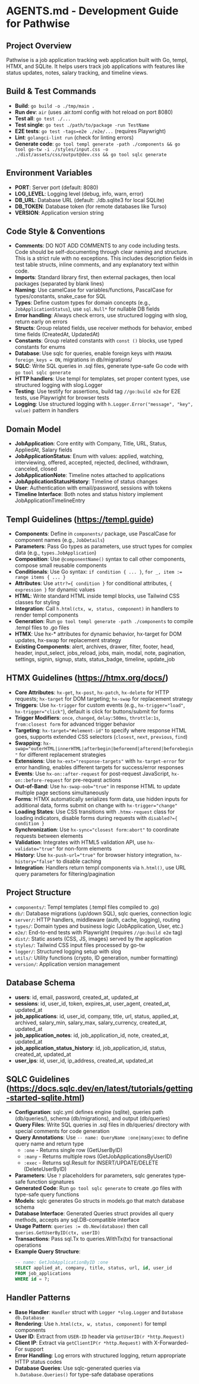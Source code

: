 # AGENTS.md - Development Guide for Pathwise

## Project Overview
Pathwise is a job application tracking web application built with Go, templ, HTMX, and SQLite. It helps users track job applications with features like status updates, notes, salary tracking, and timeline views.

## Build & Test Commands
- **Build**: `go build -o ./tmp/main .`
- **Run dev**: `air` (uses .air.toml config with hot reload on port 8080)
- **Test all**: `go test ./...`
- **Test single**: `go test ./path/to/package -run TestName`
- **E2E tests**: `go test -tags=e2e ./e2e/...` (requires Playwright)
- **Lint**: `golangci-lint run` (check for linting errors)
- **Generate code**: `go tool templ generate -path ./components && go tool go-tw -i ./styles/input.css -o ./dist/assets/css/output@dev.css && go tool sqlc generate`

## Environment Variables
- **PORT**: Server port (default: 8080)
- **LOG_LEVEL**: Logging level (debug, info, warn, error)
- **DB_URL**: Database URL (default: ./db.sqlite3 for local SQLite)
- **DB_TOKEN**: Database token (for remote databases like Turso)
- **VERSION**: Application version string

## Code Style & Conventions
- **Comments**: DO NOT ADD COMMENTS to any code including tests. Code should be self-documenting through clear naming and structure. This is a strict rule with no exceptions. This includes description fields in test table structs, inline comments, and any explanatory text within code.
- **Imports**: Standard library first, then external packages, then local packages (separated by blank lines)
- **Naming**: Use camelCase for variables/functions, PascalCase for types/constants, snake_case for SQL
- **Types**: Define custom types for domain concepts (e.g., `JobApplicationStatus`), use `sql.Null*` for nullable DB fields
- **Error handling**: Always check errors, use structured logging with slog, return early on errors
- **Structs**: Group related fields, use receiver methods for behavior, embed time fields (CreatedAt, UpdatedAt)
- **Constants**: Group related constants with `const ()` blocks, use typed constants for enums
- **Database**: Use sqlc for queries, enable foreign keys with `PRAGMA foreign_keys = ON`, migrations in db/migrations/
- **SQLC**: Write SQL queries in .sql files, generate type-safe Go code with `go tool sqlc generate`
- **HTTP handlers**: Use templ for templates, set proper content types, use structured logging with slog.Logger
- **Testing**: Use testify for assertions, build tag `//go:build e2e` for E2E tests, use Playwright for browser tests
- **Logging**: Use structured logging with `h.Logger.Error("message", "key", value)` pattern in handlers

## Domain Model
- **JobApplication**: Core entity with Company, Title, URL, Status, AppliedAt, Salary fields
- **JobApplicationStatus**: Enum with values: applied, watching, interviewing, offered, accepted, rejected, declined, withdrawn, canceled, closed
- **JobApplicationNote**: Timeline notes attached to applications
- **JobApplicationStatusHistory**: Timeline of status changes
- **User**: Authentication with email/password, sessions with tokens
- **Timeline Interface**: Both notes and status history implement JobApplicationTimelineEntry

## Templ Guidelines (https://templ.guide)
- **Components**: Define in `components/` package, use PascalCase for component names (e.g., `JobDetails`)
- **Parameters**: Pass Go types as parameters, use struct types for complex data (e.g., `types.JobApplication`)
- **Composition**: Use `@componentName()` syntax to call other components, compose small reusable components
- **Conditionals**: Use Go syntax: `if condition { ... }`, `for _, item := range items { ... }`
- **Attributes**: Use `attr?={ condition }` for conditional attributes, `{ expression }` for dynamic values
- **HTML**: Write standard HTML inside templ blocks, use Tailwind CSS classes for styling
- **Integration**: Call `h.html(ctx, w, status, component)` in handlers to render templ components
- **Generation**: Run `go tool templ generate -path ./components` to compile .templ files to .go files
- **HTMX**: Use hx-* attributes for dynamic behavior, hx-target for DOM updates, hx-swap for replacement strategy
- **Existing Components**: alert, archives, drawer, filter, footer, head, header, input_select, jobs_reload, jobs, main, modal, note, pagination, settings, signin, signup, stats, status_badge, timeline, update_job

## HTMX Guidelines (https://htmx.org/docs/)
- **Core Attributes**: `hx-get`, `hx-post`, `hx-patch`, `hx-delete` for HTTP requests; `hx-target` for DOM targeting; `hx-swap` for replacement strategy
- **Triggers**: Use `hx-trigger` for custom events (e.g., `hx-trigger="load"`, `hx-trigger="click"`), default is click for buttons/submit for forms
- **Trigger Modifiers**: `once`, `changed`, `delay:500ms`, `throttle:1s`, `from:closest form` for advanced trigger behavior
- **Targeting**: `hx-target="#element-id"` to specify where response HTML goes, supports extended CSS selectors (`closest`, `next`, `previous`, `find`)
- **Swapping**: `hx-swap="outerHTML|innerHTML|afterbegin|beforeend|afterend|beforebegin"` for different replacement strategies
- **Extensions**: Use `hx-ext="response-targets"` with `hx-target-error` for error handling, enables different targets for success/error responses
- **Events**: Use `hx-on::after-request` for post-request JavaScript, `hx-on::before-request` for pre-request actions
- **Out-of-Band**: Use `hx-swap-oob="true"` in response HTML to update multiple page sections simultaneously
- **Forms**: HTMX automatically serializes form data, use hidden inputs for additional data, forms submit on change with `hx-trigger="change"`
- **Loading States**: Use CSS transitions with `.htmx-request` class for loading indicators, disable forms during requests with `disabled?={ condition }`
- **Synchronization**: Use `hx-sync="closest form:abort"` to coordinate requests between elements
- **Validation**: Integrates with HTML5 validation API, use `hx-validate="true"` for non-form elements
- **History**: Use `hx-push-url="true"` for browser history integration, `hx-history="false"` to disable caching
- **Integration**: Handlers return templ components via `h.html()`, use URL query parameters for filtering/pagination

## Project Structure
- `components/`: Templ templates (.templ files compiled to .go)
- `db/`: Database migrations (up/down SQL), sqlc queries, connection logic
- `server/`: HTTP handlers, middleware (auth, cache, logging), routing
- `types/`: Domain types and business logic (JobApplication, User, etc.)
- `e2e/`: End-to-end tests with Playwright (requires `//go:build e2e` tag)
- `dist/`: Static assets (CSS, JS, images) served by the application
- `styles/`: Tailwind CSS input files processed by go-tw
- `logger/`: Structured logging setup with slog
- `utils/`: Utility functions (crypto, ID generation, number formatting)
- `version/`: Application version management

## Database Schema
- **users**: id, email, password, created_at, updated_at
- **sessions**: id, user_id, token, expires_at, user_agent, created_at, updated_at
- **job_applications**: id, user_id, company, title, url, status, applied_at, archived, salary_min, salary_max, salary_currency, created_at, updated_at
- **job_application_notes**: id, job_application_id, note, created_at, updated_at
- **job_application_status_history**: id, job_application_id, status, created_at, updated_at
- **user_ips**: id, user_id, ip_address, created_at, updated_at

## SQLC Guidelines (https://docs.sqlc.dev/en/latest/tutorials/getting-started-sqlite.html)
- **Configuration**: sqlc.yml defines engine (sqlite), queries path (db/queries/), schema (db/migrations), and output (db/queries)
- **Query Files**: Write SQL queries in .sql files in db/queries/ directory with special comments for code generation
- **Query Annotations**: Use `-- name: QueryName :one|many|exec` to define query name and return type
  - `:one` - Returns single row (GetUserByID)
  - `:many` - Returns multiple rows (GetJobApplicationsByUserID)  
  - `:exec` - Returns sql.Result for INSERT/UPDATE/DELETE (DeleteUserByID)
- **Parameters**: Use `?` placeholders for parameters, sqlc generates type-safe function signatures
- **Generated Code**: Run `go tool sqlc generate` to create .go files with type-safe query functions
- **Models**: sqlc generates Go structs in models.go that match database schema
- **Database Interface**: Generated Queries struct provides all query methods, accepts any sql.DB-compatible interface
- **Usage Pattern**: `queries := db.New(database)` then call `queries.GetUserByID(ctx, userID)`
- **Transactions**: Pass sql.Tx to queries.WithTx(tx) for transactional operations
- **Example Query Structure**:
  ```sql
  -- name: GetJobApplicationByID :one
  SELECT applied_at, company, title, status, url, id, user_id 
  FROM job_applications 
  WHERE id = ?;
  ```

## Handler Patterns
- **Base Handler**: `Handler` struct with `Logger *slog.Logger` and `Database db.Database`
- **Rendering**: Use `h.html(ctx, w, status, component)` for templ components
- **User ID**: Extract from `USER-ID` header via `getUserID(r *http.Request)`
- **Client IP**: Extract via `getClientIP(r *http.Request)` with X-Forwarded-For support
- **Error Handling**: Log errors with structured logging, return appropriate HTTP status codes
- **Database Queries**: Use sqlc-generated queries via `h.Database.Queries()` for type-safe database operations

